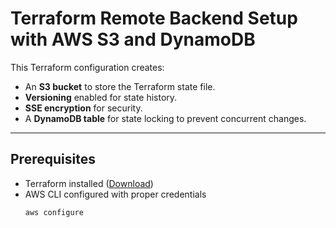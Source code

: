 # Terraform Remote Backend Setup with AWS S3 and DynamoDB

This Terraform configuration creates:
- An **S3 bucket** to store the Terraform state file.
- **Versioning** enabled for state history.
- **SSE encryption** for security.
- A **DynamoDB table** for state locking to prevent concurrent changes.

---

## Prerequisites
- Terraform installed ([Download](https://developer.hashicorp.com/terraform/downloads))
- AWS CLI configured with proper credentials  
  ```bash
  aws configure
